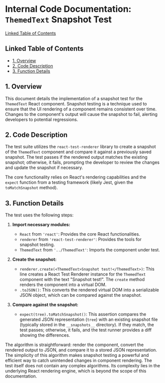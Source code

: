 # Internal Code Documentation: `ThemedText` Snapshot Test

[Linked Table of Contents](#linked-table-of-contents)

## Linked Table of Contents

* [1. Overview](#1-overview)
* [2. Code Description](#2-code-description)
* [3. Function Details](#3-function-details)


## 1. Overview

This document details the implementation of a snapshot test for the `ThemedText` React component.  Snapshot testing is a technique used to ensure that the UI rendering of a component remains consistent over time.  Changes to the component's output will cause the snapshot to fail, alerting developers to potential regressions.


## 2. Code Description

The test suite utilizes the `react-test-renderer` library to create a snapshot of the `ThemedText` component and compare it against a previously saved snapshot.  The test passes if the rendered output matches the existing snapshot; otherwise, it fails, prompting the developer to review the changes and update the snapshot if necessary.

The core functionality relies on React's rendering capabilities and the `expect` function from a testing framework (likely Jest, given the `toMatchSnapshot` method).

## 3. Function Details

The test uses the following steps:

1. **Import necessary modules:**
   - `React` from `'react'`: Provides the core React functionalities.
   - `renderer` from `'react-test-renderer'`:  Provides the tools for snapshot testing.
   - `ThemedText` from `'../ThemedText'`: Imports the component under test.

2. **Create the snapshot:**
   - `renderer.create(<ThemedText>Snapshot test!</ThemedText>)`: This line creates a React Test Renderer instance for the `ThemedText` component with the text "Snapshot test!". The `create` method renders the component into a virtual DOM.
   - `.toJSON()`: This converts the rendered virtual DOM into a serializable JSON object, which can be compared against the snapshot.

3. **Compare against the snapshot:**
   - `expect(tree).toMatchSnapshot()`: This assertion compares the generated JSON representation (`tree`) with an existing snapshot file (typically stored in the `__snapshots__` directory). If they match, the test passes; otherwise, it fails, and the test runner provides a diff showing the differences.


The algorithm is straightforward: render the component, convert the rendered output to JSON, and compare it to a stored JSON representation.  The simplicity of this algorithm makes snapshot testing a powerful and efficient way to catch unintended changes in component rendering.  The test itself does not contain any complex algorithms.  Its complexity lies in the underlying React rendering engine, which is beyond the scope of this documentation.
